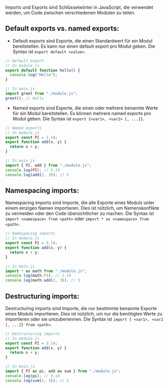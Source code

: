 Imports und Exports sind Schlüsselwörter in JavaScript, die verwendet werden, um Code zwischen verschiedenen Modulen zu teilen.
## Default exports vs. named exports: 
  - Default exports sind Exporte, die einen Standardwert für ein Modul bereitstellen. Es kann nur einen default export pro Modul geben. Die Syntax ist `export default <value>`.
```js
// Default export
// In module.js
export default function hello() {
  console.log("Hello");
}

// In main.js
import greet from "./module.js";
greet(); // Hello
```
  - Named exports sind Exporte, die einen oder mehrere benannte Werte für ein Modul bereitstellen. Es können mehrere named exports pro Modul geben. Die Syntax ist `export {<var1>, <var2> [, ...]}`.
```js
// Named exports
// In module.js
export const PI = 3.14;
export function add(x, y) {
  return x + y;
}

// In main.js
import { PI, add } from "./module.js";
console.log(PI); // 3.14
console.log(add(2, 3)); // 5
```
## Namespacing imports: 
Namespacing imports sind Importe, die alle Exporte eines Moduls unter einem einzigen Namen importieren. Dies ist nützlich, um Namenskonflikte zu vermeiden oder den Code übersichtlicher zu machen. Die Syntax ist `import <namespace> from <path>` oder `import * as <namespace> from <path>`.

```js
// Namespacing imports
// In module.js
export const PI = 3.14;
export function add(x, y) {
  return x + y;
}

// In main.js
import * as math from "./module.js";
console.log(math.PI); // 3.14
console.log(math.add(2, 3)); // 5
```
## Destructuring imports: 
Destructuring imports sind Importe, die nur bestimmte benannte Exporte eines Moduls importieren. Dies ist nützlich, um nur die benötigten Werte zu importieren oder sie umzubenennen. Die Syntax ist `import { <var1>, <var2 [, ...]} from <path>`.

```js
// Destructuring imports
// In module.js
export const PI = 3.14;
export function add(x, y) {
  return x + y;
}

// In main.js
import { PI as pi, add as sum } from "./module.js";
console.log(pi); // 3.14
console.log(sum(2, 3)); // 5
```